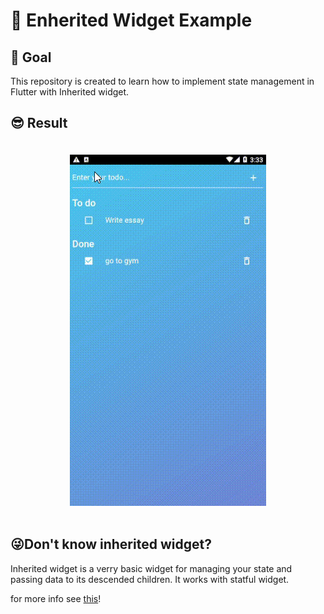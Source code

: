 # 💙 Enherited Widget Example

## 🚀 Goal
This repository is created to learn how to implement state management in Flutter with Inherited widget.

## 😎 Result
<p align="center">
  <img align="center" src="https://github.com/Hamid313-coder/enherited_widget_example/blob/main/sample.gif" alt="reactjs" style="margin: 20px auto"  />
</p>

## 😜Don't know inherited widget?
<p>Inherited widget is a verry basic widget for managing your state and passing data to its descended children. It works with statful widget.</p>

for more info see [this](https://api.flutter.dev/flutter/widgets/InheritedWidget-class.html)!
